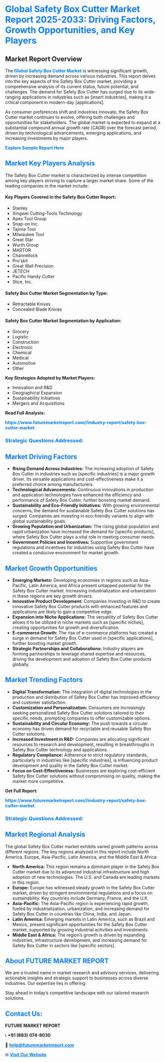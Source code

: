 <h1 style="color: #007BFF;">Global Safety Box Cutter Market Report 2025-2033: Driving Factors, Growth Opportunities, and Key Players</h1>

<section id="overview">
<h2>Market Report Overview</h2>
<p>The <a href="https://www.futuremarketreport.com//industry-report/safety-box-cutter-market" style="color: #007BFF; text-decoration: none;"><strong>Global Safety Box Cutter Market</strong></a> is witnessing significant growth, driven by increasing demand across various industries. This report delves into the key aspects of the Safety Box Cutter market, providing a comprehensive analysis of its current status, future potential, and challenges. The demand for Safety Box Cutter has surged due to its wide-ranging applications in industries such as [insert industries], making it a critical component in modern-day [applications].</p>
<p>As consumer preferences shift and industries innovate, the Safety Box Cutter market continues to evolve, offering both challenges and opportunities for stakeholders. The global market is expected to expand at a substantial compound annual growth rate (CAGR) over the forecast period, driven by technological advancements, emerging applications, and increasing investments by major players.</p>
</section>

<section id="overview">
<p><a href="https://www.futuremarketreport.com//request-sample/reportId=47131" style="color: #007BFF; text-decoration: none;"><strong>Explore Sample Report Here</strong></a></p>
</section>

<section id="key-players">
<h2 style="color: #007BFF;">Market Key Players Analysis</h2>
<p>The Safety Box Cutter market is characterized by intense competition among key players striving to capture a larger market share. Some of the leading companies in the market include:</p>
<h4>Key Players Covered in the Safety Box Cutter Report:</h4>
<ul><li>Stanley</li><li>Xingwei Cutting-Tools Technology</li><li>Apex Tool Group</li><li>Snap-on Inc.</li><li>Tajima Tool</li><li>Milwaukee Tool</li><li>Great Star</li><li>Wurth Group</li><li>MARTOR</li><li>Channellock</li><li>Pro&#039;skit</li><li>Great Wall Precision</li><li>JETECH</li><li>Pacific Handy Cutter</li><li>Slice, Inc.</li></ul>
<h4>Safety Box Cutter Market Segmentation by Type:</h4>
<ul><li>Retractable Knives</li><li>Concealed Blade Knives</li></ul>

<h4>Safety Box Cutter Market Segmentation by Application:</h4>
<ul><li>Grocery</li><li>Logistic</li><li>Construction</li><li>Electronic</li><li>Chemical</li><li>Medical</li><li>Automotive</li><li>Other</li></ul>
<p><strong>Key Strategies Adopted by Market Players:</strong></p>
<ul>
<li>Innovation and R&D</li>
<li>Geographical Expansion</li>
<li>Sustainability Initiatives</li>
<li>Mergers and Acquisitions</li>
</ul>
</section>

<section>
<p><strong>Read Full Analysis: </strong></p><a href="https://www.futuremarketreport.com//industry-report/safety-box-cutter-market" style="color: #007BFF; text-decoration: none;"><strong>https://www.futuremarketreport.com//industry-report/safety-box-cutter-market</strong></a>
<h3 style="color: #007BFF;">Strategic Questions Addressed:</h3>
</section>

<section id="driving-factors">
<h2 style="color: #007BFF;">Market Driving Factors</h2>
<ul>
<li><strong>Rising Demand Across Industries:</strong> The increasing adoption of Safety Box Cutter in industries such as [specific industries] is a major growth driver. Its versatile applications and cost-effectiveness make it a preferred choice among manufacturers.</li>
<li><strong>Technological Advancements:</strong> Continuous innovations in production and application technologies have enhanced the efficiency and performance of Safety Box Cutter, further boosting market demand.</li>
<li><strong>Sustainability and Eco-Friendly Initiatives:</strong> With growing environmental concerns, the demand for sustainable Safety Box Cutter solutions has surged. Companies are investing in eco-friendly variants to align with global sustainability goals.</li>
<li><strong>Growing Population and Urbanization:</strong> The rising global population and rapid urbanization have increased the demand for [specific products], where Safety Box Cutter plays a vital role in meeting consumer needs.</li>
<li><strong>Government Policies and Incentives:</strong> Supportive government regulations and incentives for industries using Safety Box Cutter have created a conducive environment for market growth.</li>
</ul>
</section>

<section id="growth-opportunities">
<h2 style="color: #007BFF;">Market Growth Opportunities</h2>
<ul>
<li><strong>Emerging Markets:</strong> Developing economies in regions such as Asia-Pacific, Latin America, and Africa present untapped potential for the Safety Box Cutter market. Increasing industrialization and urbanization in these regions are key growth drivers.</li>
<li><strong>Innovative Product Development:</strong> Companies investing in R&D to create innovative Safety Box Cutter products with enhanced features and applications are likely to gain a competitive edge.</li>
<li><strong>Expansion into Niche Applications:</strong> The versatility of Safety Box Cutter allows it to be utilized in niche markets such as [specific niches], creating opportunities for growth and diversification.</li>
<li><strong>E-commerce Growth:</strong> The rise of e-commerce platforms has created a surge in demand for Safety Box Cutter used in [specific applications], further boosting market growth.</li>
<li><strong>Strategic Partnerships and Collaborations:</strong> Industry players are forming partnerships to leverage shared expertise and resources, driving the development and adoption of Safety Box Cutter products globally.</li>
</ul>
</section>

<section id="trending-factors">
<h2 style="color: #007BFF;">Market Trending Factors</h2>
<ul>
<li><strong>Digital Transformation:</strong> The integration of digital technologies in the production and distribution of Safety Box Cutter has improved efficiency and customer satisfaction.</li>
<li><strong>Customization and Personalization:</strong> Consumers are increasingly seeking personalized Safety Box Cutter solutions tailored to their specific needs, prompting companies to offer customizable options.</li>
<li><strong>Sustainability and Circular Economy:</strong> The push towards a circular economy has driven demand for recyclable and reusable Safety Box Cutter solutions.</li>
<li><strong>Increased Investment in R&D:</strong> Companies are allocating significant resources to research and development, resulting in breakthroughs in Safety Box Cutter technology and applications.</li>
<li><strong>Regulatory Compliance:</strong> Adherence to strict regulatory standards, particularly in industries like [specific industries], is influencing product development and quality in the Safety Box Cutter market.</li>
<li><strong>Focus on Cost-Effectiveness:</strong> Businesses are exploring cost-efficient Safety Box Cutter solutions without compromising on quality, making the market more competitive.</li>
</ul>
</section>

<section>
<p><strong>Get Full Report: </strong></p><a href="https://www.futuremarketreport.com//industry-report/safety-box-cutter-market" style="color: #007BFF; text-decoration: none;"><strong>https://www.futuremarketreport.com//industry-report/safety-box-cutter-market</strong></a>
<h3 style="color: #007BFF;">Strategic Questions Addressed:</h3>
</section>


<section id="regional-analysis">
<h2 style="color: #007BFF;">Market Regional Analysis</h2>
<p>The global Safety Box Cutter market exhibits varied growth patterns across different regions. The key regions analyzed in this report include North America, Europe, Asia-Pacific, Latin America, and the Middle East & Africa:</p>
<ul>
<li><strong>North America:</strong> This region remains a dominant player in the Safety Box Cutter market due to its advanced industrial infrastructure and high adoption of new technologies. The U.S. and Canada are leading markets in this region.</li>
<li><strong>Europe:</strong> Europe has witnessed steady growth in the Safety Box Cutter market, driven by stringent environmental regulations and a focus on sustainability. Key countries include Germany, France, and the U.K.</li>
<li><strong>Asia-Pacific:</strong> The Asia-Pacific region is experiencing rapid growth, fueled by industrialization, urbanization, and increasing demand for Safety Box Cutter in countries like China, India, and Japan.</li>
<li><strong>Latin America:</strong> Emerging markets in Latin America, such as Brazil and Mexico, present significant opportunities for the Safety Box Cutter market, supported by growing industrial activities and investments.</li>
<li><strong>Middle East & Africa:</strong> The region’s growth is driven by expanding industries, infrastructure development, and increasing demand for Safety Box Cutter in sectors like [specific sectors].</li>
</ul>
</section>

<footer>
<h2 style="color: #007BFF;">About FUTURE MARKET REPORT</h2>
<p>We are a trusted name in market research and advisory services, delivering actionable insights and strategic support to businesses across diverse industries. Our expertise lies in offering:</p>

<p>Stay ahead in today’s competitive landscape with our tailored research solutions.</p>

<h2 style="color: #007BFF;">Contact Us:</h2>
<p><strong>FUTURE MARKET REPORT</strong></p>
<p>📞 <strong>+91 (883) 074-8030</strong></p>
<p>📧 <strong><a href="mailto:help@futuremarketreport.com" style="color: #007BFF;">help@futuremarketreport.com</a></strong></p>
<p>🌐 <strong><a href="https://www.futuremarketreport.com/" style="color: #007BFF;">Visit Our Website</a></strong></p>
</footer>